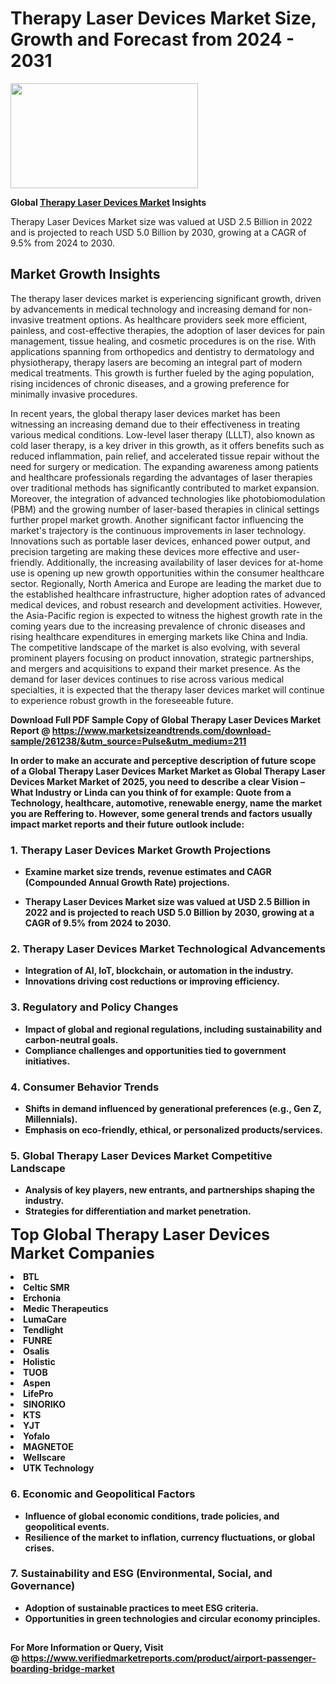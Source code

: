 <H1>Therapy Laser Devices Market Size, Growth and Forecast from 2024 - 2031</H1><img class="aligncenter size-medium wp-image-584254" src="https://thirdeyenews.in/wp-content/uploads/2024/09/Global-Market-Research-300x168.jpeg" alt="" width="300" height="168" /><p><strong>Global&nbsp;<a href="https://www.marketsizeandtrends.com/download-sample/261238/&amp;utm_source=Pulse&amp;utm_medium=211">Therapy Laser Devices Market</a> Insights</strong></p><p>Therapy Laser Devices Market size was valued at USD 2.5 Billion in 2022 and is projected to reach USD 5.0 Billion by 2030, growing at a CAGR of 9.5% from 2024 to 2030.</p><p><h2>Market Growth Insights</h2> <p>The therapy laser devices market is experiencing significant growth, driven by advancements in medical technology and increasing demand for non-invasive treatment options. As healthcare providers seek more efficient, painless, and cost-effective therapies, the adoption of laser devices for pain management, tissue healing, and cosmetic procedures is on the rise. With applications spanning from orthopedics and dentistry to dermatology and physiotherapy, therapy lasers are becoming an integral part of modern medical treatments. This growth is further fueled by the aging population, rising incidences of chronic diseases, and a growing preference for minimally invasive procedures.</p> <p><strong></strong></p> <p>In recent years, the global therapy laser devices market has been witnessing an increasing demand due to their effectiveness in treating various medical conditions. Low-level laser therapy (LLLT), also known as cold laser therapy, is a key driver in this growth, as it offers benefits such as reduced inflammation, pain relief, and accelerated tissue repair without the need for surgery or medication. The expanding awareness among patients and healthcare professionals regarding the advantages of laser therapies over traditional methods has significantly contributed to market expansion. Moreover, the integration of advanced technologies like photobiomodulation (PBM) and the growing number of laser-based therapies in clinical settings further propel market growth. Another significant factor influencing the market's trajectory is the continuous improvements in laser technology. Innovations such as portable laser devices, enhanced power output, and precision targeting are making these devices more effective and user-friendly. Additionally, the increasing availability of laser devices for at-home use is opening up new growth opportunities within the consumer healthcare sector. Regionally, North America and Europe are leading the market due to the established healthcare infrastructure, higher adoption rates of advanced medical devices, and robust research and development activities. However, the Asia-Pacific region is expected to witness the highest growth rate in the coming years due to the increasing prevalence of chronic diseases and rising healthcare expenditures in emerging markets like China and India. The competitive landscape of the market is also evolving, with several prominent players focusing on product innovation, strategic partnerships, and mergers and acquisitions to expand their market presence. As the demand for laser devices continues to rise across various medical specialties, it is expected that the therapy laser devices market will continue to experience robust growth in the foreseeable future. <p><strong></p><p><span class=""><strong>Download Full PDF Sample Copy of Global Therapy Laser Devices Market Report</strong> @ <a href="https://www.marketsizeandtrends.com/download-sample/261238/&amp;utm_source=Pulse&amp;utm_medium=211" target="_blank">https://www.marketsizeandtrends.com/download-sample/261238/&amp;utm_source=Pulse&amp;utm_medium=211</a></span></p><p>In order to make an accurate and perceptive description of future scope of a Global&nbsp;Therapy Laser Devices Market Market as Global&nbsp;Therapy Laser Devices Market Market of 2025, you need to describe a clear Vision &ndash; What Industry or Linda can you think of for example: Quote from a Technology, healthcare, automotive, renewable energy, name the market you are Reffering to. However, some general trends and factors usually impact market reports and their future outlook include:</p><h3>1.&nbsp;<strong>Therapy Laser Devices Market Growth Projections</strong></h3><ul><li>Examine market size trends, revenue estimates and CAGR (Compounded Annual Growth Rate) projections.</li><li><p>Therapy Laser Devices Market size was valued at USD 2.5 Billion in 2022 and is projected to reach USD 5.0 Billion by 2030, growing at a CAGR of 9.5% from 2024 to 2030.</p></li></ul><h3>2.&nbsp;<strong>Therapy Laser Devices Market Technological Advancements</strong></h3><ul><li>Integration of AI, IoT, blockchain, or automation in the industry.</li><li>Innovations driving cost reductions or improving efficiency.</li></ul><h3>3.&nbsp;<strong>Regulatory and Policy Changes</strong></h3><ul><li>Impact of global and regional regulations, including sustainability and carbon-neutral goals.</li><li>Compliance challenges and opportunities tied to government initiatives.</li></ul><h3>4.&nbsp;<strong>Consumer Behavior Trends</strong></h3><ul><li>Shifts in demand influenced by generational preferences (e.g., Gen Z, Millennials).</li><li>Emphasis on eco-friendly, ethical, or personalized products/services.</li></ul><h3>5.&nbsp;<strong>Global Therapy Laser Devices Market Competitive Landscape</strong></h3><ul><li>Analysis of key players, new entrants, and partnerships shaping the industry.</li><li>Strategies for differentiation and market penetration.</li></ul><p data-pm-slice="1 1 []"><span style="color: inherit; font-family: inherit; font-size: 25px;">Top Global Therapy Laser Devices Market Companies</span></p><div class="" data-test-id=""><p><li>BTL</li><li> Celtic SMR</li><li> Erchonia</li><li> Medic Therapeutics</li><li> LumaCare</li><li> Tendlight</li><li> FUNRE</li><li> Osalis</li><li> Holistic</li><li> TUOB</li><li> Aspen</li><li> LifePro</li><li> SINORIKO</li><li> KTS</li><li> YJT</li><li> Yofalo</li><li> MAGNETOE</li><li> Wellscare</li><li> UTK Technology</li></p></div><h3>6.&nbsp;<strong>Economic and Geopolitical Factors</strong></h3><ul><li>Influence of global economic conditions, trade policies, and geopolitical events.</li><li>Resilience of the market to inflation, currency fluctuations, or global crises.</li></ul><h3>7.&nbsp;<strong>Sustainability and ESG (Environmental, Social, and Governance)</strong></h3><ul><li>Adoption of sustainable practices to meet ESG criteria.</li><li>Opportunities in green technologies and circular economy principles.</li></ul><h2><strong style="font-size: 14px;">For More Information or Query, Visit @&nbsp;</strong><a style="background-color: #ffffff; font-size: 14px;" href="https://www.marketsizeandtrends.com/report/therapy-laser-devices-market/" target="_blank">https://www.verifiedmarketreports.com/product/airport-passenger-boarding-bridge-market</a></h2>
